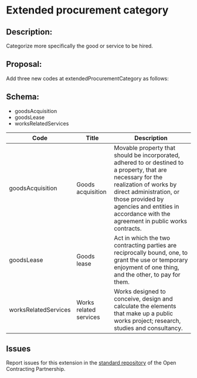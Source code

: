 # Extended procurement category
## Description:

Categorize more specifically the good or service to be hired.

## Proposal:

Add three new codes at extendedProcurementCategory as follows:

## Schema:

  - goodsAcquisition
  - goodsLease
  - worksRelatedServices

**Code** | **Title** | **Description**
--|--|--
goodsAcquisition | Goods acquisition | Movable property that should be incorporated, adhered to or destined to a property, that are necessary for the realization of works by direct administration, or those provided by agencies and entities in accordance with the agreement in public works contracts.
goodsLease | Goods lease | Act in which the two contracting parties are reciprocally bound, one, to grant the use or temporary enjoyment of one thing, and the other, to pay for them.
worksRelatedServices | Works related services | Works designed to conceive, design and calculate the elements that make up a public works project; research, studies and consultancy.

## Issues 

Report issues for this extension in the [standard repository](https://github.com/open-contracting/standard/issues/638) of the Open Contracting Partnership.
